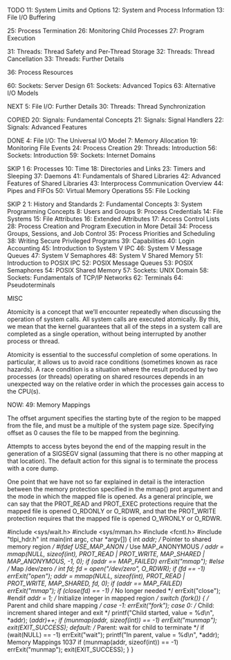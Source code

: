 TODO
11: System Limits and Options
12: System and Process Information
13: File I/O Buffering

25: Process Termination
26: Monitoring Child Processes
27: Program Execution

31: Threads: Thread Safety and Per-Thread Storage
32: Threads: Thread Cancellation
33: Threads: Further Details

36: Process Resources

60: Sockets: Server Design
61: Sockets: Advanced Topics
63: Alternative I/O Models


NEXT
5: File I/O: Further Details
30: Threads: Thread Synchronization



COPIED
20: Signals: Fundamental Concepts
21: Signals: Signal Handlers
22: Signals: Advanced Features


DONE
4: File I/O: The Universal I/O Model
7: Memory Allocation
19: Monitoring File Events
24: Process Creation
29: Threads: Introduction
56: Sockets: Introduction
59: Sockets: Internet Domains


SKIP 1
6: Processes
10: Time
18: Directories and Links
23: Timers and Sleeping
37: Daemons
41: Fundamentals of Shared Libraries
42: Advanced Features of Shared Libraries
43: Interprocess Communication Overview
44: Pipes and FIFOs
50: Virtual Memory Operations
55: File Locking


SKIP 2
1: History and Standards
2: Fundamental Concepts
3: System Programming Concepts
8: Users and Groups
9: Process Credentials
14: File Systems
15: File Attributes
16: Extended Attributes
17: Access Control Lists
28: Process Creation and Program Execution in More Detail
34: Process Groups, Sessions, and Job Control
35: Process Priorities and Scheduling
38: Writing Secure Privileged Programs
39: Capabilities
40: Login Accounting
45: Introduction to System V IPC
46: System V Message Queues
47: System V Semaphores
48: System V Shared Memory
51: Introduction to POSIX IPC
52: POSIX Message Queues
53: POSIX Semaphores
54: POSIX Shared Memory
57: Sockets: UNIX Domain
58: Sockets: Fundamentals of TCP/IP Networks
62: Terminals
64: Pseudoterminals





MISC

Atomicity is a concept that we’ll encounter repeatedly when discussing the operation of system calls. All system calls are executed atomically. By this, we mean that the kernel guarantees that all of the steps in a system call are completed as a single operation, without being interrupted by another process or thread.

Atomicity is essential to the successful completion of some operations. In particular, it allows us to avoid race conditions (sometimes known as race hazards). A race condition is a situation where the result produced by two processes (or threads) operating on shared resources depends in an unexpected way on the relative order in which the processes gain access to the CPU(s).



NOW: 49: Memory Mappings

The offset argument specifies the starting byte of the region to be mapped from the
file, and must be a multiple of the system page size. Specifying offset as 0 causes the file
to be mapped from the beginning.

Attempts to access bytes beyond the end of the mapping result in the generation of a SIGSEGV signal (assuming that there is no other mapping at that location). The default action for this signal is to terminate the process with a core dump.


One point that we have not so far explained in detail is the interaction between the
memory protection specified in the mmap() prot argument and the mode in which the
mapped file is opened. As a general principle, we can say that the PROT_READ and
PROT_EXEC protections require that the mapped file is opened O_RDONLY or O_RDWR, and that
the PROT_WRITE protection requires that the mapped file is opened O_WRONLY or O_RDWR.




 



#include <sys/wait.h>
#include <sys/mman.h>
#include <fcntl.h>
#include "tlpi_hdr.h"
int
main(int argc, char *argv[])
{
 int *addr; /* Pointer to shared memory region */
#ifdef USE_MAP_ANON /* Use MAP_ANONYMOUS */
 addr = mmap(NULL, sizeof(int), PROT_READ | PROT_WRITE,
 MAP_SHARED | MAP_ANONYMOUS, -1, 0);
 if (addr == MAP_FAILED)
 errExit("mmap");
#else /* Map /dev/zero */
 int fd;
 fd = open("/dev/zero", O_RDWR);
 if (fd == -1)
 errExit("open");
 addr = mmap(NULL, sizeof(int), PROT_READ | PROT_WRITE, MAP_SHARED, fd, 0);
 if (addr == MAP_FAILED)
 errExit("mmap");
 if (close(fd) == -1) /* No longer needed */
 errExit("close");
#endif
 *addr = 1; /* Initialize integer in mapped region */
 switch (fork()) { /* Parent and child share mapping */
 case -1:
 errExit("fork");
 case 0: /* Child: increment shared integer and exit */
 printf("Child started, value = %d\n", *addr);
 (*addr)++;
 if (munmap(addr, sizeof(int)) == -1)
 errExit("munmap");
 exit(EXIT_SUCCESS);
 default: /* Parent: wait for child to terminate */
 if (wait(NULL) == -1)
 errExit("wait");
 printf("In parent, value = %d\n", *addr);
Memory Mappings 1037
 if (munmap(addr, sizeof(int)) == -1)
 errExit("munmap");
 exit(EXIT_SUCCESS);
 }
}







